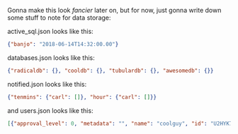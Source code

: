 Gonna make this look *fancier* later on, but for now, just gonna write down some stuff to note for data storage:

active_sql.json looks like this:

```json
{"banjo": "2018-06-14T14:32:00.00"}
```

databases.json looks like this:

```json
{"radicaldb": {}, "cooldb": {}, "tubulardb": {}, "awesomedb": {}}
```

notified.json looks like this:

```json
{"tenmins": {"carl": []}, "hour": {"carl": []}}
```

and users.json looks like this:

```json
[{"approval_level": 0, "metadata": "", "name": "coolguy", "id": "U2HYK7ECA"}, {"approval_level": 0, "metadata": "", "name": "superjeff", "id": "U3LH7U50F"}]
```

